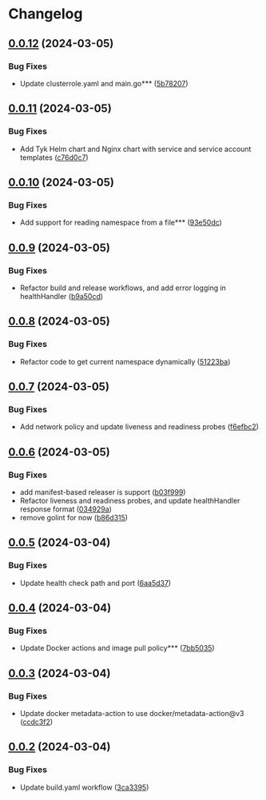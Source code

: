 # Changelog

## [0.0.12](https://github.com/aimarjs/t-challenge/compare/v0.0.11...v0.0.12) (2024-03-05)


### Bug Fixes

* Update clusterrole.yaml and main.go*** ([5b78207](https://github.com/aimarjs/t-challenge/commit/5b782074a7d048af9dbd3035033874842a782382))

## [0.0.11](https://github.com/aimarjs/t-challenge/compare/v0.0.10...v0.0.11) (2024-03-05)


### Bug Fixes

* Add Tyk Helm chart and Nginx chart with service and service account templates ([c76d0c7](https://github.com/aimarjs/t-challenge/commit/c76d0c75013416afc964ba3fb1ad9662593088ff))

## [0.0.10](https://github.com/aimarjs/t-challenge/compare/v0.0.9...v0.0.10) (2024-03-05)


### Bug Fixes

* Add support for reading namespace from a file*** ([93e50dc](https://github.com/aimarjs/t-challenge/commit/93e50dc8af4eb8539a8bd2c27c25ea790b7319e2))

## [0.0.9](https://github.com/aimarjs/t-challenge/compare/v0.0.8...v0.0.9) (2024-03-05)


### Bug Fixes

* Refactor build and release workflows, and add error logging in healthHandler ([b9a50cd](https://github.com/aimarjs/t-challenge/commit/b9a50cd93d1f6c27762784164614ae9f806d44b2))

## [0.0.8](https://github.com/aimarjs/t-challenge/compare/v0.0.7...v0.0.8) (2024-03-05)


### Bug Fixes

* Refactor code to get current namespace dynamically ([51223ba](https://github.com/aimarjs/t-challenge/commit/51223ba2fc5ca3965a47c196b13d33544dacead1))

## [0.0.7](https://github.com/aimarjs/t-challenge/compare/v0.0.6...v0.0.7) (2024-03-05)


### Bug Fixes

* Add network policy and update liveness and readiness probes ([f6efbc2](https://github.com/aimarjs/t-challenge/commit/f6efbc23eae03fb3dbb96f2bdddd6bdc6cf1b58d))

## [0.0.6](https://github.com/aimarjs/t-challenge/compare/v0.0.5...v0.0.6) (2024-03-05)


### Bug Fixes

* add manifest-based releaser is support ([b03f999](https://github.com/aimarjs/t-challenge/commit/b03f999a4b25b2165124b63cb43d9ae02dfe204f))
* Refactor liveness and readiness probes, and update healthHandler response format ([034929a](https://github.com/aimarjs/t-challenge/commit/034929a93729ba643c61fd0b54d7be45a80fa6f1))
* remove golint for now ([b86d315](https://github.com/aimarjs/t-challenge/commit/b86d315155a035245b5199fe0cef0691b3ab895e))

## [0.0.5](https://github.com/aimarjs/t-challenge/compare/v0.0.4...v0.0.5) (2024-03-04)


### Bug Fixes

* Update health check path and port ([6aa5d37](https://github.com/aimarjs/t-challenge/commit/6aa5d37fc0d1da95139d71d0b426180115fbb0cc))

## [0.0.4](https://github.com/aimarjs/t-challenge/compare/v0.0.3...v0.0.4) (2024-03-04)


### Bug Fixes

* Update Docker actions and image pull policy*** ([7bb5035](https://github.com/aimarjs/t-challenge/commit/7bb5035a72b09208bd7686d6dbf3391fea24a20c))

## [0.0.3](https://github.com/aimarjs/t-challenge/compare/v0.0.2...v0.0.3) (2024-03-04)


### Bug Fixes

* Update docker metadata-action to use docker/metadata-action@v3 ([ccdc3f2](https://github.com/aimarjs/t-challenge/commit/ccdc3f22beea9e764c19c0391b76d575698ee8d4))

## [0.0.2](https://github.com/aimarjs/t-challenge/compare/v0.0.1...v0.0.2) (2024-03-04)


### Bug Fixes

* Update build.yaml workflow ([3ca3395](https://github.com/aimarjs/t-challenge/commit/3ca33955fb185480c70bbc9818ce25e3e5356c0e))
